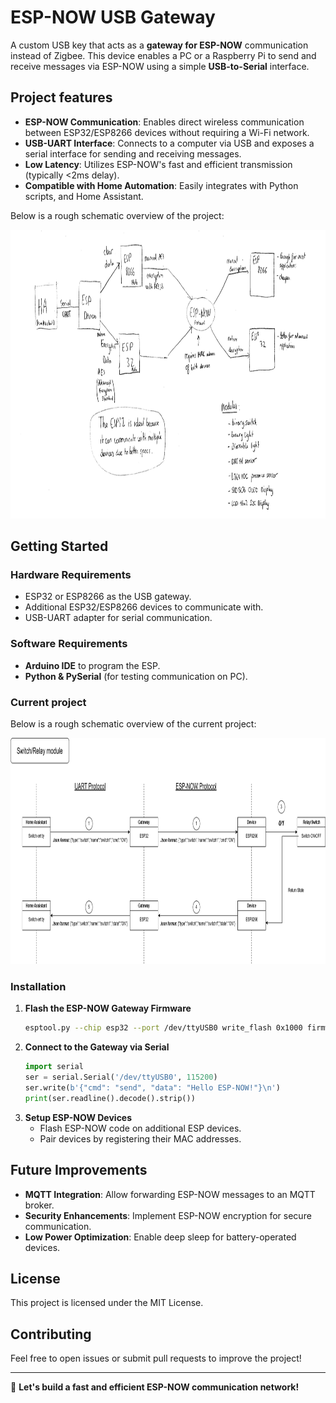 # ESP-NOW USB Gateway

A custom USB key that acts as a **gateway for ESP-NOW** communication instead of Zigbee. This device enables a PC or a Raspberry Pi to send and receive messages via ESP-NOW using a simple **USB-to-Serial** interface.

## Project features
- **ESP-NOW Communication**: Enables direct wireless communication between ESP32/ESP8266 devices without requiring a Wi-Fi network.
- **USB-UART Interface**: Connects to a computer via USB and exposes a serial interface for sending and receiving messages.
- **Low Latency**: Utilizes ESP-NOW's fast and efficient transmission (typically <2ms delay).
- **Compatible with Home Automation**: Easily integrates with Python scripts, and Home Assistant.

Below is a rough schematic overview of the project:

<img src="docs/images/Project_plan.jpg" alt="Project_plan" width="900" height="462">

## Getting Started

### Hardware Requirements
- ESP32 or ESP8266 as the USB gateway.
- Additional ESP32/ESP8266 devices to communicate with.
- USB-UART adapter for serial communication.

### Software Requirements
- **Arduino IDE** to program the ESP.
- **Python & PySerial** (for testing communication on PC).

### Current project

Below is a rough schematic overview of the current project:

<img src="docs/images/Switch_and_relay.png" alt="Current_project_5" width="900" height="362">

### Installation
1. **Flash the ESP-NOW Gateway Firmware**
   ```bash
   esptool.py --chip esp32 --port /dev/ttyUSB0 write_flash 0x1000 firmware.bin
   ```
2. **Connect to the Gateway via Serial**
   ```python
   import serial
   ser = serial.Serial('/dev/ttyUSB0', 115200)
   ser.write(b'{"cmd": "send", "data": "Hello ESP-NOW!"}\n')
   print(ser.readline().decode().strip())
   ```
3. **Setup ESP-NOW Devices**
   - Flash ESP-NOW code on additional ESP devices.
   - Pair devices by registering their MAC addresses.

## Future Improvements
- **MQTT Integration**: Allow forwarding ESP-NOW messages to an MQTT broker.
- **Security Enhancements**: Implement ESP-NOW encryption for secure communication.
- **Low Power Optimization**: Enable deep sleep for battery-operated devices.

## License
This project is licensed under the MIT License.

## Contributing
Feel free to open issues or submit pull requests to improve the project!

---

🚀 **Let's build a fast and efficient ESP-NOW communication network!**